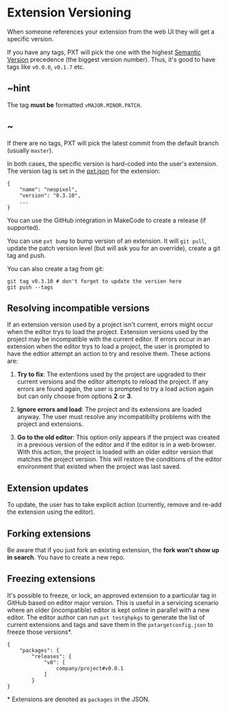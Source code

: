 # Extension Versioning

When someone references your extension from the web UI they will get
a specific version.

If you have any tags, PXT will pick the one with
the highest [Semantic Version](http://semver.org) precedence (the biggest version
number). Thus, it's good to have tags like `v0.0.0`, `v0.1.7` etc.

## ~hint

The tag **must be** formatted ``vMAJOR.MINOR.PATCH``.

## ~

If there are no tags, PXT will pick the latest commit from the default branch
(usually `master`).

In both cases, the specific version is hard-coded into the user's extension. The version tag is set in the [pxt.json](/extensions/pxt-json) for the extension:

```typescript-ignore
{
    "name": "neopixel",
    "version": "0.3.10",
    ...
}
```

You can use the GitHub integration in MakeCode to create a release (if supported).

You can use `pxt bump` to bump version of an extension. It will `git pull`, update the patch version level (but will ask you for an override), create a git tag and push.

You can also create a tag from git:
```
git tag v0.3.10 # don't forget to update the version here
git push --tags
```

## Resolving incompatible versions

If an extension version used by a project isn't current, errors might occur when the editor trys to load the project. Extension versions used by the project may be incompatible with the current editor. If errors occur in an extension when the editor trys to load a project, the user is prompted to have the edtior attempt an action to try and resolve them. These actions are:

1. **Try to fix**: The extentions used by the project are upgraded to their current versions and the editor attempts to reload the project. If any errors are found again, the user is prompted to try a load action again but can only choose from options **2** or **3**.

2. **Ignore errors and load**: The project and its extensions are loaded anyway. The user must resolve any incompatibilty problems with the project and extensions.

3. **Go to the old editor**: This option only appears if the project was created in a previous version of the editor and if the editor is in a web browser. With this action, the project is loaded with an older editor version that matches the project version. This will restore the conditions of the editor environment that existed when the project was last saved.

## Extension updates

To update, the user has to take explicit action (currently, remove and re-add the extension using the editor).

## Forking extensions

Be aware that if you just fork an existing extension, the **fork won't show up in search**.
You have to create a new repo.

## Freezing extensions

It's possible to freeze, or lock, an approved extension to a particular tag in GitHub based on editor major version. This is useful in a servicing scenario where an older (incompatible) editor is kept online in parallel with a new editor.
The editor author can run ``pxt testghpkgs`` to generate the list of current extensions and tags and save them in the ``pxtargetconfig.json`` to freeze those versions*.

```
{
    "packages": {
        "releases": {
            "v0": [
                company/project#v0.0.1
            ]
        }
}
```

\* Extensions are denoted as `packages` in the JSON.
